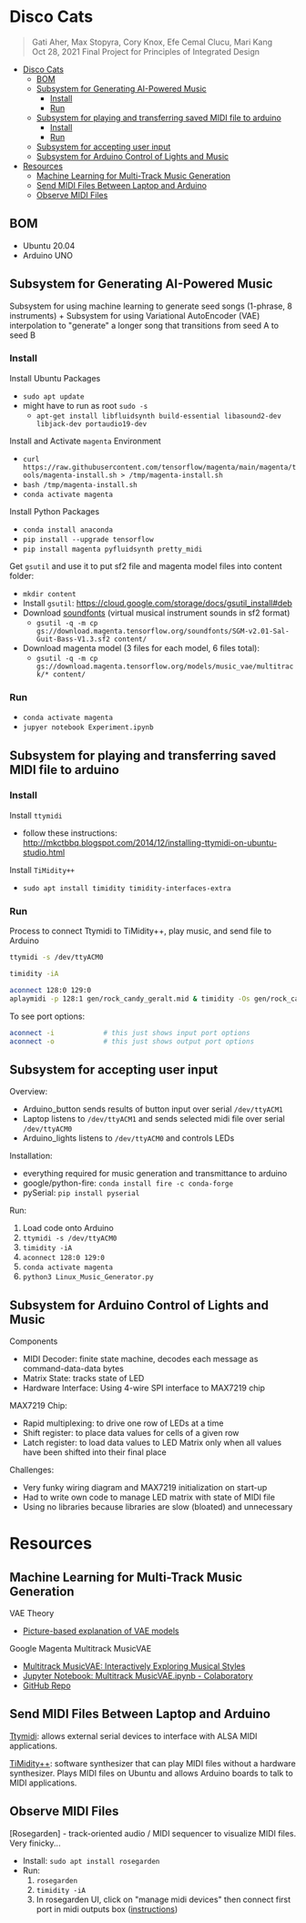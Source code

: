 # Disco Cats
>Gati Aher, Max Stopyra, Cory Knox, Efe Cemal Clucu, Mari Kang  
 Oct 28, 2021
 Final Project for Principles of Integrated Design

- [Disco Cats](#disco-cats)
  - [BOM](#bom)
  - [Subsystem for Generating AI-Powered Music](#subsystem-for-generating-ai-powered-music)
    - [Install](#install)
    - [Run](#run)
  - [Subsystem for playing and transferring saved MIDI file to arduino](#subsystem-for-playing-and-transferring-saved-midi-file-to-arduino)
    - [Install](#install-1)
    - [Run](#run-1)
  - [Subsystem for accepting user input](#subsystem-for-accepting-user-input)
  - [Subsystem for Arduino Control of Lights and Music](#subsystem-for-arduino-control-of-lights-and-music)
- [Resources](#resources)
  - [Machine Learning for Multi-Track Music Generation](#machine-learning-for-multi-track-music-generation)
  - [Send MIDI Files Between Laptop and Arduino](#send-midi-files-between-laptop-and-arduino)
  - [Observe MIDI Files](#observe-midi-files)

## BOM
* Ubuntu 20.04
* Arduino UNO

## Subsystem for Generating AI-Powered Music 

Subsystem for using machine learning to generate seed songs (1-phrase, 8 instruments) + Subsystem for using Variational AutoEncoder (VAE) interpolation to "generate" a longer song that transitions from seed A to seed B

### Install

Install Ubuntu Packages
* `sudo apt update`
* might have to run as root `sudo -s` 
  * `apt-get install libfluidsynth build-essential libasound2-dev libjack-dev portaudio19-dev`

Install and Activate `magenta` Environment
* `curl https://raw.githubusercontent.com/tensorflow/magenta/main/magenta/tools/magenta-install.sh > /tmp/magenta-install.sh`
* `bash /tmp/magenta-install.sh`
* `conda activate magenta`

Install Python Packages
* `conda install anaconda`
* `pip install --upgrade tensorflow`
* `pip install magenta pyfluidsynth pretty_midi`

Get `gsutil` and use it to put sf2 file and magenta model files into content folder:
* `mkdir content`
* Install `gsutil`: https://cloud.google.com/storage/docs/gsutil_install#deb
* Download [soundfonts](https://sites.google.com/site/soundfonts4u) (virtual musical instrument sounds in sf2 format)
  * `gsutil -q -m cp gs://download.magenta.tensorflow.org/soundfonts/SGM-v2.01-Sal-Guit-Bass-V1.3.sf2 content/`
* Download magenta model (3 files for each model, 6 files total): 
  * `gsutil -q -m cp gs://download.magenta.tensorflow.org/models/music_vae/multitrack/* content/`

### Run
* `conda activate magenta`
* `jupyer notebook Experiment.ipynb`

## Subsystem for playing and transferring saved MIDI file to arduino

### Install

Install `ttymidi`
* follow these instructions: http://mkctbbq.blogspot.com/2014/12/installing-ttymidi-on-ubuntu-studio.html

Install `TiMidity++`
* `sudo apt install timidity timidity-interfaces-extra`

### Run

Process to connect Ttymidi to TiMidity++, play music, and send file to Arduino

```bash
ttymidi -s /dev/ttyACM0

timidity -iA

aconnect 128:0 129:0
aplaymidi -p 128:1 gen/rock_candy_geralt.mid & timidity -Os gen/rock_candy_geralt.mid
```

To see port options:
```bash
aconnect -i            # this just shows input port options
aconnect -o            # this just shows output port options
```

## Subsystem for accepting user input

Overview:
* Arduino_button sends results of button input over serial `/dev/ttyACM1`
* Laptop listens to `/dev/ttyACM1` and sends selected midi file over serial `/dev/ttyACM0`
* Arduino_lights listens to `/dev/ttyACM0` and controls LEDs

Installation:
* everything required for music generation and transmittance to arduino
* google/python-fire: `conda install fire -c conda-forge`
* pySerial: `pip install pyserial`

Run:
1. Load code onto Arduino
2. `ttymidi -s /dev/ttyACM0`
3. `timidity -iA`
4. `aconnect 128:0 129:0`
5. `conda activate magenta`
6. `python3 Linux_Music_Generator.py`

## Subsystem for Arduino Control of Lights and Music

Components
* MIDI Decoder: finite state machine, decodes each message as command-data-data bytes
* Matrix State: tracks state of LED
* Hardware Interface: Using 4-wire SPI interface to MAX7219 chip

MAX7219 Chip:
* Rapid multiplexing: to drive one row of LEDs at a time
* Shift register: to place data values for cells of a given row
* Latch register: to load data values to LED Matrix only when all values have been shifted into their final place

Challenges:
* Very funky wiring diagram and MAX7219 initialization on start-up
* Had to write own code to manage LED matrix with state of MIDI file
* Using no libraries because libraries are slow (bloated) and unnecessary

# Resources

## Machine Learning for Multi-Track Music Generation

VAE Theory
* [Picture-based explanation of VAE models](https://www.jeremyjordan.me/variational-autoencoders/)

Google Magenta Multitrack MusicVAE
* [Multitrack MusicVAE: Interactively Exploring Musical Styles](https://magenta.tensorflow.org/multitrack)
* [Jupyter Notebook: Multitrack MusicVAE.ipynb - Colaboratory](https://colab.research.google.com/github/magenta/magenta-demos/blob/master/colab-notebooks/Multitrack_MusicVAE.ipynb)
* [GitHub Repo](https://github.com/magenta/magenta/tree/main/magenta/models/music_vae)

## Send MIDI Files Between Laptop and Arduino

[Ttymidi](http://www.varal.org/ttymidi/): allows external serial devices to interface with ALSA MIDI applications.

[TiMidity++](http://timidity.sourceforge.net/#info): software synthesizer that can play MIDI files without a hardware synthesizer. Plays MIDI files on Ubuntu and allows Arduino boards to talk to MIDI applications.

## Observe MIDI Files

[Rosegarden] - track-oriented audio / MIDI sequencer to visualize MIDI files. Very finicky...
* Install: `sudo apt install rosegarden`
* Run:
  1. `rosegarden`
  2. `timidity -iA`
  3. In rosegarden UI, click on "manage midi devices" then connect first port in midi outputs box ([instructions](https://ubuntuforums.org/showthread.php?t=1700943))
